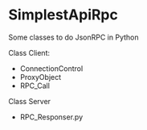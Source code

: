 # SimplestApiRpc
Some classes to do JsonRPC in Python

Class Client:
- ConnectionControl
- ProxyObject
- RPC_Call

Class Server
- RPC_Responser.py
